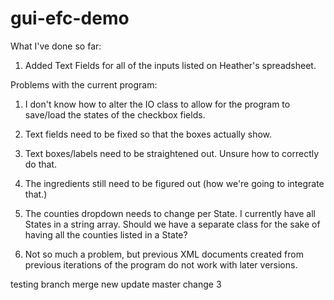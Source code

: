 # gui-efc-demo

What I've done so far:

1) Added Text Fields for all of the inputs listed on Heather's spreadsheet. 

Problems with the current program:

1) I don't know how to alter the IO class to allow for the program to save/load the states of the checkbox fields. 

2) Text fields need to be fixed so that the boxes actually show.

3) Text boxes/labels need to be straightened out. Unsure how to correctly do that. 

4) The ingredients still need to be figured out (how we're going to integrate that.)

5) The counties dropdown needs to change per State. I currently have all States in a string array. Should we have a separate class for the sake of having all the counties listed in a State?

6) Not so much a problem, but previous XML documents created from previous iterations of the program do not work with later versions. 


testing branch merge
new update 
master change 3
